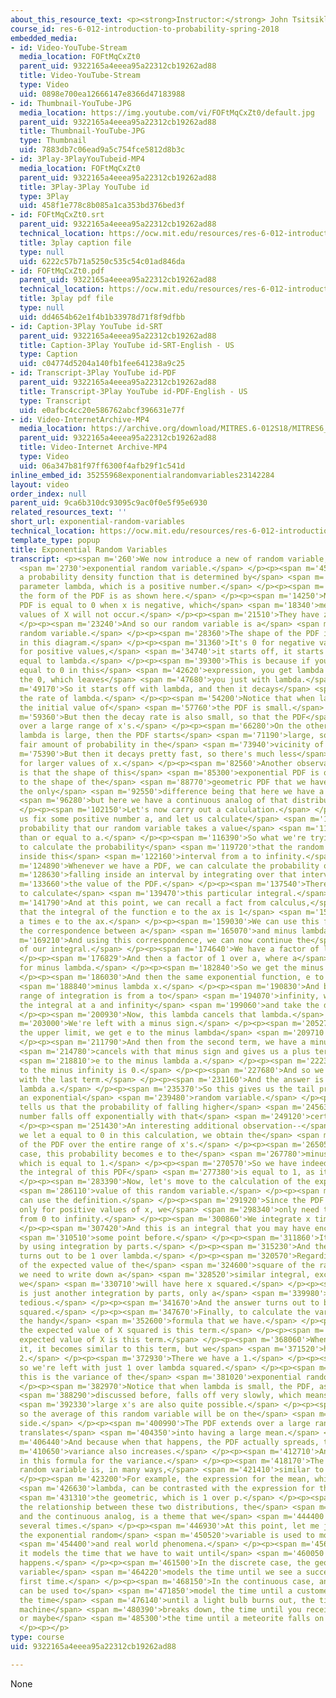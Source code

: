 ```yaml
---
about_this_resource_text: <p><strong>Instructor:</strong> John Tsitsiklis</p>
course_id: res-6-012-introduction-to-probability-spring-2018
embedded_media:
- id: Video-YouTube-Stream
  media_location: FOFtMqCxZt0
  parent_uid: 9322165a4eeea95a22312cb19262ad88
  title: Video-YouTube-Stream
  type: Video
  uid: 0898e700ea12666147e8366d47183988
- id: Thumbnail-YouTube-JPG
  media_location: https://img.youtube.com/vi/FOFtMqCxZt0/default.jpg
  parent_uid: 9322165a4eeea95a22312cb19262ad88
  title: Thumbnail-YouTube-JPG
  type: Thumbnail
  uid: 7883db7c06ead9a5c754fce5812d8b3c
- id: 3Play-3PlayYouTubeid-MP4
  media_location: FOFtMqCxZt0
  parent_uid: 9322165a4eeea95a22312cb19262ad88
  title: 3Play-3Play YouTube id
  type: 3Play
  uid: 458f1e778c8b085a1ca353bd376bed3f
- id: FOFtMqCxZt0.srt
  parent_uid: 9322165a4eeea95a22312cb19262ad88
  technical_location: https://ocw.mit.edu/resources/res-6-012-introduction-to-probability-spring-2018/part-i-the-fundamentals/exponential-random-variables/FOFtMqCxZt0.srt
  title: 3play caption file
  type: null
  uid: 6222c57b71a5250c535c54c01ad846da
- id: FOFtMqCxZt0.pdf
  parent_uid: 9322165a4eeea95a22312cb19262ad88
  technical_location: https://ocw.mit.edu/resources/res-6-012-introduction-to-probability-spring-2018/part-i-the-fundamentals/exponential-random-variables/FOFtMqCxZt0.pdf
  title: 3play pdf file
  type: null
  uid: dd4654b62e1f4b1b33978d71f8f9dfbb
- id: Caption-3Play YouTube id-SRT
  parent_uid: 9322165a4eeea95a22312cb19262ad88
  title: Caption-3Play YouTube id-SRT-English - US
  type: Caption
  uid: c04774d5204a140fb1fee641238a9c25
- id: Transcript-3Play YouTube id-PDF
  parent_uid: 9322165a4eeea95a22312cb19262ad88
  title: Transcript-3Play YouTube id-PDF-English - US
  type: Transcript
  uid: e0afbc4cc20e586762abcf396631e77f
- id: Video-InternetArchive-MP4
  media_location: https://archive.org/download/MITRES.6-012S18/MITRES6_012S18_L08-06_300k.mp4
  parent_uid: 9322165a4eeea95a22312cb19262ad88
  title: Video-Internet Archive-MP4
  type: Video
  uid: 06a347b81f97ff6300f4afb29f1c541d
inline_embed_id: 35255968exponentialrandomvariables23142284
layout: video
order_index: null
parent_uid: 9ca6b310dc93095c9ac0f0e5f95e6930
related_resources_text: ''
short_url: exponential-random-variables
technical_location: https://ocw.mit.edu/resources/res-6-012-introduction-to-probability-spring-2018/part-i-the-fundamentals/exponential-random-variables
template_type: popup
title: Exponential Random Variables
transcript: <p><span m='260'>We now introduce a new of random variable, the</span>
  <span m='2730'>exponential random variable.</span> </p><p><span m='4520'>It has
  a probability density function that is determined by</span> <span m='7360'>a single
  parameter lambda, which is a positive number.</span> </p><p><span m='10740'>And
  the form of the PDF is as shown here.</span> </p><p><span m='14250'>Note that the
  PDF is equal to 0 when x is negative, which</span> <span m='18340'>means that negative
  values of X will not occur.</span> </p><p><span m='21510'>They have zero probability.</span>
  </p><p><span m='23240'>And so our random variable is a</span> <span m='25590'>non-negative
  random variable.</span> </p><p><span m='28360'>The shape of the PDF is as shown
  in this diagram.</span> </p><p><span m='31360'>It's 0 for negative values, and then
  for positive values,</span> <span m='34740'>it starts off, it starts off at a value
  equal to lambda.</span> </p><p><span m='39300'>This is because if you plug in x
  equal to 0 in this</span> <span m='42620'>expression, you get lambda times e to
  the 0, which leaves</span> <span m='47680'>you just with lambda.</span> </p><p><span
  m='49170'>So it starts off with lambda, and then it decays</span> <span m='52230'>at
  the rate of lambda.</span> </p><p><span m='54200'>Notice that when lambda is small,
  the initial value of</span> <span m='57760'>the PDF is small.</span> </p><p><span
  m='59360'>But then the decay rate is also small, so that the PDF</span> <span m='63140'>extends
  over a large range of x's.</span> </p><p><span m='66280'>On the other hand, when
  lambda is large, then the PDF starts</span> <span m='71190'>large, so there's a
  fair amount of probability in the</span> <span m='73940'>vicinity of 0.</span> </p><p><span
  m='75390'>But then it decays pretty fast, so there's much less</span> <span m='78789'>probability
  for larger values of x.</span> </p><p><span m='82560'>Another observation to make
  is that the shape of this</span> <span m='85300'>exponential PDF is quite similar
  to the shape of the</span> <span m='88770'>geometric PDF that we have seen before,
  the only</span> <span m='92550'>difference being that here we have a discrete distribution,</span>
  <span m='96280'>but here we have a continuous analog of that distribution.</span>
  </p><p><span m='102150'>Let's now carry out a calculation.</span> </p><p><span m='105229'>Let
  us fix some positive number a, and let us calculate</span> <span m='110050'>the
  probability that our random variable takes a value</span> <span m='113550'>larger
  than or equal to a.</span> </p><p><span m='116390'>So what we're trying to do is
  to calculate the probability</span> <span m='119720'>that the random variable falls
  inside this</span> <span m='122160'>interval from a to infinity.</span> </p><p><span
  m='124890'>Whenever we have a PDF, we can calculate the probability of</span> <span
  m='128630'>falling inside an interval by integrating over that interval</span> <span
  m='133660'>the value of the PDF.</span> </p><p><span m='137540'>Therefore, we have
  to calculate</span> <span m='139470'>this particular integral.</span> </p><p><span
  m='141790'>And at this point, we can recall a fact from calculus,</span> <span m='146140'>namely
  that the integral of the function e to the ax is 1</span> <span m='155860'>over
  a times e to the ax.</span> </p><p><span m='159030'>We can use this fact by making
  the correspondence between a</span> <span m='165070'>and minus lambda.</span> </p><p><span
  m='169210'>And using this correspondence, we can now continue the</span> <span m='172680'>calculation
  of our integral.</span> </p><p><span m='174640'>We have a factor of lambda.</span>
  </p><p><span m='176829'>And then a factor of 1 over a, where a</span> <span m='179850'>stands
  for minus lambda.</span> </p><p><span m='182840'>So we get the minus 1 over lambda.</span>
  </p><p><span m='186030'>And then the same exponential function, e to the</span>
  <span m='188840'>minus lambda x.</span> </p><p><span m='190830'>And because the
  range of integration is from a to</span> <span m='194070'>infinity, we need to evaluate
  the integral at a and infinity</span> <span m='199060'>and take the difference.</span>
  </p><p><span m='200930'>Now, this lambda cancels that lambda.</span> </p><p><span
  m='203000'>We're left with a minus sign.</span> </p><p><span m='205270'>And from
  the upper limit, we get e to the minus lambda</span> <span m='209710'>times infinity.</span>
  </p><p><span m='211790'>And then from the second term, we have a minus sign that</span>
  <span m='214780'>cancels with that minus sign and gives us a plus term, plus</span>
  <span m='218810'>e to the minus lambda a.</span> </p><p><span m='222360'>Now, e
  to the minus infinity is 0.</span> </p><p><span m='227680'>And so we're left just
  with the last term.</span> </p><p><span m='231160'>And the answer is e to the minus
  lambda a.</span> </p><p><span m='235370'>So this gives us the tail probability for
  an exponential</span> <span m='239480'>random variable.</span> </p><p><span m='242660'>It
  tells us that the probability of falling higher</span> <span m='245630'>than a certain
  number falls off exponentially with that</span> <span m='249120'>certain number.</span>
  </p><p><span m='251430'>An interesting additional observation--</span> <span m='253960'>if
  we let a equal to 0 in this calculation, we obtain the</span> <span m='260225'>integral
  of the PDF over the entire range of x's.</span> </p><p><span m='265050'>And in that
  case, this probability becomes e to the</span> <span m='267780'>minus lambda 0,
  which is equal to 1.</span> </p><p><span m='270570'>So we have indeed verified that
  the integral of this PDF</span> <span m='277380'>is equal to 1, as it should be.</span>
  </p><p><span m='283390'>Now, let's move to the calculation of the expected</span>
  <span m='286110'>value of this random variable.</span> </p><p><span m='288980'>We
  can use the definition.</span> </p><p><span m='291920'>Since the PDF is non-zero
  only for positive values of x, we</span> <span m='298340'>only need to integrate
  from 0 to infinity.</span> </p><p><span m='300860'>We integrate x times the PDF.</span>
  </p><p><span m='307420'>And this is an integral that you may have encountered at</span>
  <span m='310510'>some point before.</span> </p><p><span m='311860'>It is evaluated
  by using integration by parts.</span> </p><p><span m='315230'>And the final answer
  turns out to be 1 over lambda.</span> </p><p><span m='320570'>Regarding the calculation
  of the expected value of the</span> <span m='324600'>square of the random variable,
  we need to write down a</span> <span m='328520'>similar integral, except that now
  we</span> <span m='330710'>will have here x squared.</span> </p><p><span m='335590'>This
  is just another integration by parts, only a</span> <span m='339980'>little more
  tedious.</span> </p><p><span m='341670'>And the answer turns out to be 2 over lambda
  squared.</span> </p><p><span m='347670'>Finally, to calculate the variance, we use
  the handy</span> <span m='352600'>formula that we have.</span> </p><p><span m='362120'>And
  the expected value of X squared is this term.</span> </p><p><span m='365540'>The
  expected value of X is this term.</span> </p><p><span m='368060'>When we square
  it, it becomes similar to this term, but we</span> <span m='371520'>have here a
  2.</span> </p><p><span m='372930'>There we have a 1.</span> </p><p><span m='374180'>And
  so we're left with just 1 over lambda squared.</span> </p><p><span m='379080'>And
  this is the variance of the</span> <span m='381020'>exponential random variable.</span>
  </p><p><span m='382970'>Notice that when lambda is small, the PDF, as we</span>
  <span m='388290'>discussed before, falls off very slowly, which means that</span>
  <span m='392330'>large x's are also quite possible.</span> </p><p><span m='395290'>And
  so the average of this random variable will be on the</span> <span m='399360'>higher
  side.</span> </p><p><span m='400990'>The PDF extends over a large range, and that
  translates</span> <span m='404350'>into having a large mean.</span> </p><p><span
  m='406440'>And because when that happens, the PDF actually spreads, the</span> <span
  m='410650'>variance also increases.</span> </p><p><span m='412710'>And this is reflected
  in this formula for the variance.</span> </p><p><span m='418170'>The exponential
  random variable is, in many ways,</span> <span m='421410'>similar to the geometric.</span>
  </p><p><span m='423200'>For example, the expression for the mean, which is 1 over</span>
  <span m='426630'>lambda, can be contrasted with the expression for the mean of</span>
  <span m='431310'>the geometric, which is 1 over p.</span> </p><p><span m='438120'>And
  the relationship between these two distributions, the</span> <span m='441570'>discrete
  and the continuous analog, is a theme that we</span> <span m='444400'>will revisit
  several times.</span> </p><p><span m='446930'>At this point, let me just say that
  the exponential random</span> <span m='450520'>variable is used to model many important</span>
  <span m='454400'>and real world phenomena.</span> </p><p><span m='456490'>Generally,
  it models the time that we have to wait until</span> <span m='460050'>something
  happens.</span> </p><p><span m='461500'>In the discrete case, the geometric random
  variable</span> <span m='464220'>models the time until we see a success for the
  first time.</span> </p><p><span m='468150'>In the continuous case, an exponential
  can be used to</span> <span m='471850'>model the time until a customer arrives,
  the time</span> <span m='476140'>until a light bulb burns out, the time until a
  machine</span> <span m='480390'>breaks down, the time until you receive an email,
  or maybe</span> <span m='485300'>the time until a meteorite falls on your house.</span>
  </p><p></p>
type: course
uid: 9322165a4eeea95a22312cb19262ad88

---
```

None